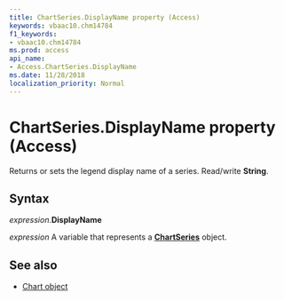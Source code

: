 ```yaml
---
title: ChartSeries.DisplayName property (Access)
keywords: vbaac10.chm14784
f1_keywords:
- vbaac10.chm14784
ms.prod: access
api_name:
- Access.ChartSeries.DisplayName
ms.date: 11/28/2018
localization_priority: Normal
---
```



# ChartSeries.DisplayName property (Access)

Returns or sets the legend display name of a series. Read/write **String**.


## Syntax

_expression_.**DisplayName**

_expression_ A variable that represents a **[ChartSeries](Access.ChartSeries.md)** object.


## See also

- [Chart object](Access.Chart.md)
